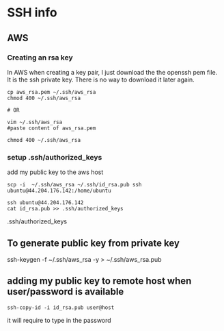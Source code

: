 # SSH info

## AWS
### Creating an rsa key

In AWS when creating a key pair, I just download the the openssh pem file. It is the ssh private key.
There is no way to download it later again.

```
cp aws_rsa.pem ~/.ssh/aws_rsa
chmod 400 ~/.ssh/aws_rsa

# OR

vim ~/.ssh/aws_rsa
#paste content of aws_rsa.pem

chmod 400 ~/.ssh/aws_rsa
```

### setup .ssh/authorized_keys
add my public key to the aws host
```
scp -i  ~/.ssh/aws_rsa ~/.ssh/id_rsa.pub ssh ubuntu@44.204.176.142:/home/ubuntu

ssh ubuntu@44.204.176.142
cat id_rsa.pub >> .ssh/authorized_keys

```
.ssh/authorized_keys

## To generate public key from private key
ssh-keygen -f ~/.ssh/aws_rsa -y > ~/.ssh/aws_rsa.pub

## adding my public key to remote host when user/password is available

```
ssh-copy-id -i id_rsa.pub user@host
```

it will require to type in the password
